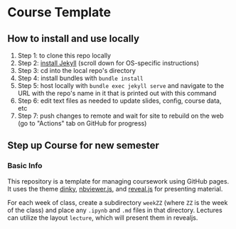 # Course Template

## How to install and use locally

1. Step 1: to clone this repo locally
2. Step 2: [install Jekyll](https://jekyllrb.com/docs/installation/) (scroll down for OS-specific instructions)
3. Step 3: cd into the local repo's directory
4. Step 4: install bundles with `bundle install`
5. Step 5: host locally with `bundle exec jekyll serve` and navigate to the URL with the repo's name in it that is printed out with this command
6. Step 6: edit text files as needed to update slides, config, course data, etc
7. Step 7: push changes to remote and wait for site to rebuild on the web (go to "Actions" tab on GitHub for progress)

## Step up Course for new semester



### Basic Info

This repository is a template for managing coursework using GitHub pages.  It
uses the theme [dinky](https://github.com/pages-themes/dinky),
[nbviewer.js](https://github.com/kokes/nbviewer.js), and
[reveal.js](https://revealjs.com/) for presenting material.

For each week of class, create a subdirectory `weekZZ` (where `ZZ` is the week
of the class) and place any `.ipynb` and `.md` files in that directory.
Lectures can utilize the layout `lecture`, which will present them in revealjs.
